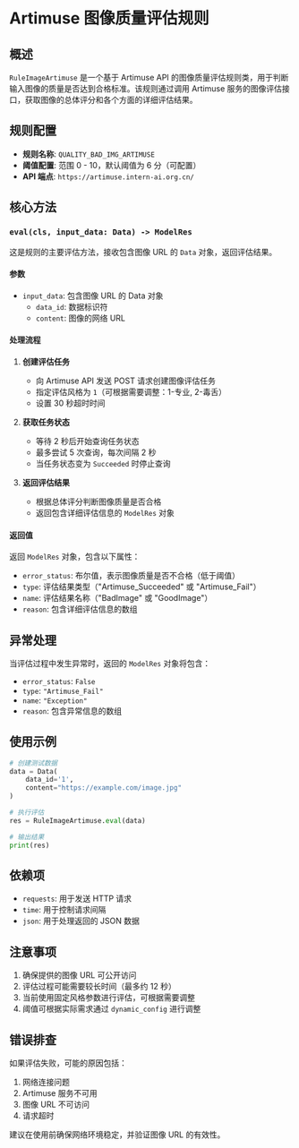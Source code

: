 # Artimuse 图像质量评估规则

## 概述

`RuleImageArtimuse` 是一个基于 Artimuse API 的图像质量评估规则类，用于判断输入图像的质量是否达到合格标准。该规则通过调用 Artimuse 服务的图像评估接口，获取图像的总体评分和各个方面的详细评估结果。

## 规则配置

- **规则名称**: `QUALITY_BAD_IMG_ARTIMUSE`
- **阈值配置**: 范围 0 - 10，默认阈值为 6 分（可配置）
- **API 端点**: `https://artimuse.intern-ai.org.cn/`

## 核心方法

### `eval(cls, input_data: Data) -> ModelRes`

这是规则的主要评估方法，接收包含图像 URL 的 `Data` 对象，返回评估结果。

#### 参数
- `input_data`: 包含图像 URL 的 Data 对象
  - `data_id`: 数据标识符
  - `content`: 图像的网络 URL

#### 处理流程

1. **创建评估任务**
   - 向 Artimuse API 发送 POST 请求创建图像评估任务
   - 指定评估风格为 `1`（可根据需要调整：1-专业, 2-毒舌）
   - 设置 30 秒超时时间

2. **获取任务状态**
   - 等待 2 秒后开始查询任务状态
   - 最多尝试 5 次查询，每次间隔 2 秒
   - 当任务状态变为 `Succeeded` 时停止查询

3. **返回评估结果**
   - 根据总体评分判断图像质量是否合格
   - 返回包含详细评估信息的 `ModelRes` 对象

#### 返回值

返回 `ModelRes` 对象，包含以下属性：

- `error_status`: 布尔值，表示图像质量是否不合格（低于阈值）
- `type`: 评估结果类型（"Artimuse_Succeeded" 或 "Artimuse_Fail"）
- `name`: 评估结果名称（"BadImage" 或 "GoodImage"）
- `reason`: 包含详细评估信息的数组

## 异常处理

当评估过程中发生异常时，返回的 `ModelRes` 对象将包含：

- `error_status`: `False`
- `type`: `"Artimuse_Fail"`
- `name`: `"Exception"`
- `reason`: 包含异常信息的数组

## 使用示例

```python
# 创建测试数据
data = Data(
    data_id='1',
    content="https://example.com/image.jpg"
)

# 执行评估
res = RuleImageArtimuse.eval(data)

# 输出结果
print(res)
```

## 依赖项

- `requests`: 用于发送 HTTP 请求
- `time`: 用于控制请求间隔
- `json`: 用于处理返回的 JSON 数据

## 注意事项

1. 确保提供的图像 URL 可公开访问
2. 评估过程可能需要较长时间（最多约 12 秒）
3. 当前使用固定风格参数进行评估，可根据需要调整
4. 阈值可根据实际需求通过 `dynamic_config` 进行调整

## 错误排查

如果评估失败，可能的原因包括：

1. 网络连接问题
2. Artimuse 服务不可用
3. 图像 URL 不可访问
4. 请求超时

建议在使用前确保网络环境稳定，并验证图像 URL 的有效性。